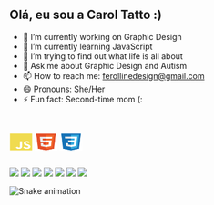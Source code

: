 ## Olá, eu sou a Carol Tatto :)

- 🔭 I’m currently working on Graphic Design
- 🌱 I’m currently learning JavaScript
- 🤔 I’m trying to find out what life is all about
- 💬 Ask me about Graphic Design and Autism
- 📫 How to reach me: ferollinedesign@gmail.com
- 😄 Pronouns: She/Her
- ⚡ Fun fact: Second-time mom (:

##

<div style="display: inline_block"><br>
  <img align="center" alt="Rafa-Js" height="30" width="40" src="https://raw.githubusercontent.com/devicons/devicon/master/icons/javascript/javascript-plain.svg">
  <img align="center" alt="Rafa-HTML" height="30" width="40" src="https://raw.githubusercontent.com/devicons/devicon/master/icons/html5/html5-original.svg">
  <img align="center" alt="Rafa-CSS" height="30" width="40" src="https://raw.githubusercontent.com/devicons/devicon/master/icons/css3/css3-original.svg">

</div>

##

<div>
   <img src="https://img.shields.io/badge/Adobe%20Illustrator-FF9A00?style=for-the-badge&logo=adobe%20illustrator&logoColor=white" />
   <img src="https://img.shields.io/badge/Adobe%20InDesign-FF3366?style=for-the-badge&logo=Adobe%20InDesign&logoColor=white"/>
   <img src="https://img.shields.io/badge/Adobe%20InDesign-FF3366?style=for-the-badge&logo=Adobe%20InDesign&logoColor=white/">
   <img src="https://img.shields.io/badge/Adobe%20Photoshop-31A8FF?style=for-the-badge&logo=Adobe%20Photoshop&logoColor=black">
   <img src="https://img.shields.io/badge/affinitydesginer-%231B72BE.svg?style=for-the-badge&logo=affinity-designer&logoColor=white">
   <img src="https://img.shields.io/badge/affinityphoto-%237E4DD2.svg?style=for-the-badge&logo=affinity-photo&logoColor=white">
   <img src="https://img.shields.io/badge/Visual_Studio_Code-0078D4?style=for-the-badge&logo=visual%20studio%20code&logoColor=white"> 

</div>
  
<div>
  
  ![Snake animation](https://github.com/caroltatto/caroltatto/blob/output/github-contribution-grid-snake.svg)
 
</div>
